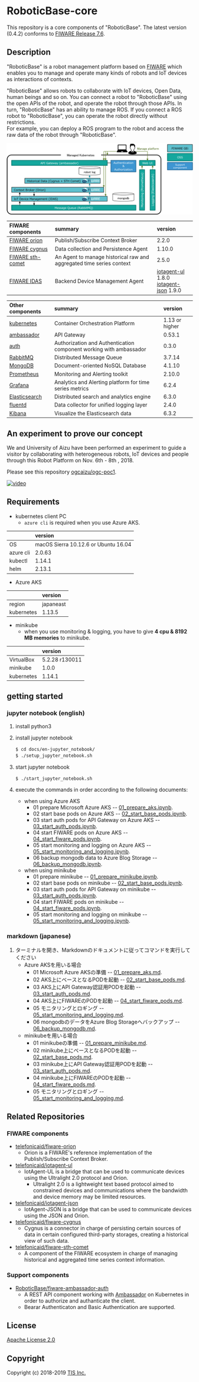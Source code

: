 # RoboticBase-core

This repository is a core components of "RoboticBase". The latest version (0.4.2) conforms to [FIWARE Release 7.6](https://github.com/FIWARE/catalogue/releases/tag/FIWARE_7.6).

## Description
"RoboticBase" is a robot management platform based on [FIWARE](http://www.fiware.org/) which enables you to manage and operate many kinds of robots and IoT devices as interactions of contexts.

"RoboticBase" allows robots to collaborate with IoT devices, Open Data, human beings and so on. You can connect a robot to "RoboticBase" using the open APIs of the robot, and operate the robot through those APIs. In turn, "RoboticBase" has an ability to manage ROS. If you connect a ROS robot to "RoboticBase", you can operate the robot directly without restrictions.  
For example, you can deploy a ROS program to the robot and access the raw data of the robot through "RoboticBase".

![roboticbase-core-architecture.png](/docs/images/roboticbase-core-architecture.png)


|FIWARE components|summary|version|
|:--|:--|:--|
|[FIWARE orion](https://catalogue-server.fiware.org/enablers/publishsubscribe-context-broker-orion-context-broker)|Publish/Subscribe Context Broker|2.2.0|
|[FIWARE cygnus](https://catalogue-server.fiware.org/enablers/cygnus)|Data collection and Persistence Agent|1.10.0|
|[FIWARE sth-comet](https://catalogue-server.fiware.org/enablers/sth-comet)|An Agent to manage historical raw and aggregated time series context|2.5.0|
|[FIWARE IDAS](https://catalogue-server.fiware.org/enablers/backend-device-management-idas)|Backend Device Management Agent|[iotagent-ul](https://fiware-iotagent-ul.readthedocs.io/en/latest/) 1.8.0 <br/> [iotagent-json](https://fiware-iotagent-json.readthedocs.io/en/latest/) 1.9.0|

|Other components|summary|version|
|:--|:--|:--|
|[kubernetes](https://kubernetes.io/)|Container Orchestration Platform|1.13 or higher|
|[ambassador](https://www.getambassador.io/)|API Gateway|0.53.1|
|[auth](https://github.com/RoboticBase/fiware-ambassador-auth)|Authorization and Authentication component working with ambassador|0.3.0|
|[RabbitMQ](https://www.rabbitmq.com/)|Distributed Message Queue|3.7.14|
|[MongoDB](https://www.mongodb.com/)|Document-oriented NoSQL Database|4.1.10|
|[Prometheus](https://prometheus.io/)|Monitoring and Alerting toolkit|2.10.0|
|[Grafana](https://grafana.com/)|Analytics and Alerting platform for time series metrics|6.2.4|
|[Elasticsearch](https://www.elastic.co/products/elasticsearch)|Distributed search and analytics engine|6.3.0|
|[fluentd](https://www.fluentd.org/)|Data collector for unified logging layer|2.4.0|
|[Kibana](https://www.elastic.co/products/kibana)|Visualize the Elasticsearch data|6.3.2|

## An experiment to prove our concept
We and University of Aizu have been performed an experiment to guide a visitor by collaborating with heterogeneous robots, IoT devices and people through this Robot Platform on Nov. 6th - 8th , 2018.

Please see this repository [ogcaizu/ogc-poc1](https://github.com/ogcaizu/ogc-poc1).

[![video](http://img.youtube.com/vi/D9NPxxYgPa0/0.jpg)](https://youtu.be/D9NPxxYgPa0)

## Requirements

* kubernetes client PC
    * `azure cli` is required when you use Azure AKS.

||version|
|:--|:--|
|OS|macOS Sierra 10.12.6 or Ubuntu 16.04|
|azure cli|2.0.63|
|kubectl|1.14.1|
|helm|2.13.1|

* Azure AKS

||version|
|:--|:--|
|region|japaneast|
|kubernetes|1.13.5|

* minikube
    * when you use monitoring & logging, you have to give **4 cpu & 8192 MB memories** to minikube.

||version|
|:--|:--|
|VirtualBox|5.2.28 r130011|
|minikube|1.0.0|
|kubernetes|1.14.1|

## getting started
### jupyter notebook (english)
1. install python3

1. install jupyter notebook

    ```bash
    $ cd docs/en-jupyter_notebook/
    $ ./setup_jupyter_notebook.sh
    ```
1. start jupyter notebook

    ```bash
    $ ./start_jupyter_notebook.sh
    ```

1. execute the commands in order according to the following documents:
    * when using Azure AKS
        * 01 prepare Microsoft Azure AKS -- [01_prepare_aks.ipynb](/docs/en-jupyter_notebook/azure_aks/01_prepare_aks.ipynb).
        * 02 start base pods on Azure AKS -- [02_start_base_pods.ipynb](/docs/en-jupyter_notebook/azure_aks/02_start_base_pods.ipynb).
        * 03 start auth pods for API Gateway on Azure AKS -- [03_start_auth_pods.ipynb](/docs/en-jupyter_notebook/azure_aks/03_start_auth_pods.ipynb).
        * 04 start FIWARE pods on Azure AKS -- [04_start_fiware_pods.ipynb](/docs/en-jupyter_notebook/azure_aks/04_start_fiware_pods.ipynb).
        * 05 start monitoring and logging on Azure AKS -- [05_start_monitoring_and_logging.ipynb](/docs/en-jupyter_notebook/azure_aks/05_start_monitoring_and_logging.ipynb).
        * 06 backup mongodb data to Azure Blog Storage -- [06_backup_mongodb.ipynb](/docs/en-jupyter_notebook/azure_aks/06_backup_mongodb.ipynb).
    * when using minikube
        * 01 prepare minikube -- [01_prepare_minikube.ipynb](/docs/en-jupyter_notebook/minikube/01_prepare_minikube.ipynb).
        * 02 start base pods on minikube -- [02_start_base_pods.ipynb](/docs/en-jupyter_notebook/minikube/02_start_base_pods.ipynb).
        * 03 start auth pods for API Gateway on minikube -- [03_start_auth_pods.ipynb](/docs/en-jupyter_notebook/minikube/03_start_auth_pods.ipynb).
        * 04 start FIWARE pods on minikube -- [04_start_fiware_pods.ipynb](/docs/en-jupyter_notebook/minikube/04_start_fiware_pods.ipynb).
        * 05 start monitoring and logging on minikube -- [05_start_monitoring_and_logging.ipynb](/docs/en-jupyter_notebook/minikube/05_start_monitoring_and_logging.ipynb).

### markdown (japanese)
1. ターミナルを開き、Markdownのドキュメントに従ってコマンドを実行してください
    * Azure AKSを用いる場合
        * 01 Microsoft Azure AKSの準備 -- [01_prepare_aks.md](/docs/ja-markdown/azure_aks/01_prepare_aks.md).
        * 02 AKS上にベースとなるPODを起動 -- [02_start_base_pods.md](/docs/ja-markdown/azure_aks/02_start_base_pods.md).
        * 03 AKS上にAPI Gateway認証用PODを起動 -- [03_start_auth_pods.md](/docs/ja-markdown/azure_aks/03_start_auth_pods.md).
        * 04 AKS上にFIWAREのPODを起動 -- [04_start_fiware_pods.md](/docs/ja-markdown/azure_aks/04_start_fiware_pods.md).
        * 05 モニタリングとロギング -- [05_start_monitoring_and_logging.md](/docs/ja-markdown/azure_aks/05_start_monitoring_and_logging.md).
        * 06 mongodbのデータをAzure Blog Storageへバックアップ -- [06_backup_mongodb.md](/docs/ja-markdown/azure_aks/06_backup_mongodb.md).
    * minikubeを用いる場合
        * 01 minikubeの準備 -- [01_prepare_minikube.md](/docs/ja-markdown/minikube/01_prepare_minikube.md).
        * 02 minikube上にベースとなるPODを起動 -- [02_start_base_pods.md](/docs/ja-markdown/minikube/02_start_base_pods.md).
        * 03 minikube上にAPI Gateway認証用PODを起動 -- [03_start_auth_pods.md](/docs/ja-markdown/minikube/03_start_auth_pods.md).
        * 04 minikube上にFIWAREのPODを起動 -- [04_start_fiware_pods.md](/docs/ja-markdown/minikube/04_start_fiware_pods.md).
        * 05 モニタリングとロギング -- [05_start_monitoring_and_logging.md](/docs/ja-markdown/minikube/05_start_monitoring_and_logging.md).

## Related Repositories
### FIWARE components
* [telefonicaid/fiware-orion](https://github.com/telefonicaid/fiware-orion)
    * Orion is a FIWARE's reference implementation of the Publish/Subscribe Context Broker.
* [telefonicaid/iotagent-ul](https://github.com/telefonicaid/iotagent-ul)
    * IotAgent-UL is a bridge that can be used to communicate devices using the Ultralight 2.0 protocol and Orion.
        * Ultralight 2.0 is a lightweight text based protocol aimed to constrained devices and communications where the bandwidth and device memory may be limited resources.
* [telefonicaid/iotagent-json](https://github.com/telefonicaid/iotagent-json)
    * IotAgent-JSON is a bridge that can be used to communicate devices using the JSON and Orion.
* [telefonicaid/fiware-cygnus](https://github.com/telefonicaid/fiware-cygnus)
    * Cygnus is a connector in charge of persisting certain sources of data in certain configured third-party storages, creating a historical view of such data.
* [telefonicaid/fiware-sth-comet](https://github.com/telefonicaid/fiware-sth-comet)
    * A component of the FIWARE ecosystem in charge of managing historical and aggregated time series context information.

### Support components
* [RoboticBase/fiware-ambassador-auth](https://github.com/RoboticBase/fiware-ambassador-auth)
    * A REST API component working with [Ambassador](https://www.getambassador.io/) on Kubernetes in order to authorize and authanticate the client.
    * Bearar Authenticaton and Basic Authentication are supported.

## License

[Apache License 2.0](/LICENSE)

## Copyright
Copyright (c) 2018-2019 [TIS Inc.](https://www.tis.co.jp/)
